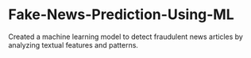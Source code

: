 # Fake-News-Prediction-Using-ML
Created a machine learning model to detect fraudulent news articles by analyzing textual features and patterns.
